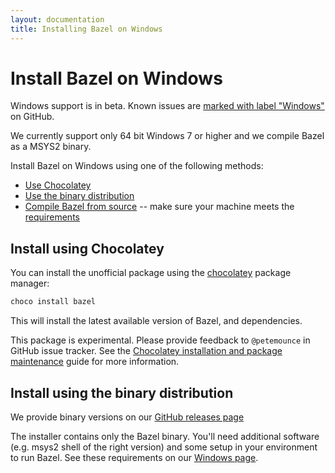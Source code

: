 ```yaml
---
layout: documentation
title: Installing Bazel on Windows
---
```


# <a name="windows"></a>Install Bazel on Windows

Windows support is in beta. Known issues are [marked with label "Windows"](https://github.com/bazelbuild/bazel/issues?q=is%3Aissue+is%3Aopen+label%3A%22category%3A+multi-platform+%3E+windows%22)
on GitHub.

We currently support only 64 bit Windows 7 or higher and we compile Bazel as a
MSYS2 binary.

Install Bazel on Windows using one of the following methods:

  * [Use Chocolatey](#install-on-windows-chocolatey)
  * [Use the binary distribution](#download-binary-windows)
  * [Compile Bazel from source](install-compile-source.md) -- make sure
    your machine meets the [requirements](windows.md#requirements)


## <a name="install-on-windows-chocolatey"></a>Install using Chocolatey

You can install the unofficial package using the
[chocolatey](https://chocolatey.org) package manager:

```sh
choco install bazel
```

This will install the latest available version of Bazel, and dependencies.

This package is experimental. Please provide feedback to `@petemounce` in GitHub
issue tracker. See the [Chocolatey installation and package
maintenance](https://bazel.build/windows-chocolatey-maintenance.html) guide for
more information.


## <a name="download-binary-windows"></a>Install using the binary distribution

We provide binary versions on our
<a href="https://github.com/bazelbuild/bazel/releases">GitHub releases page</a>

The installer contains only the Bazel binary. You'll need additional software
(e.g. msys2 shell of the right version) and some setup in your environment to
run Bazel. See these requirements on our
[Windows page](windows.md#requirements).
